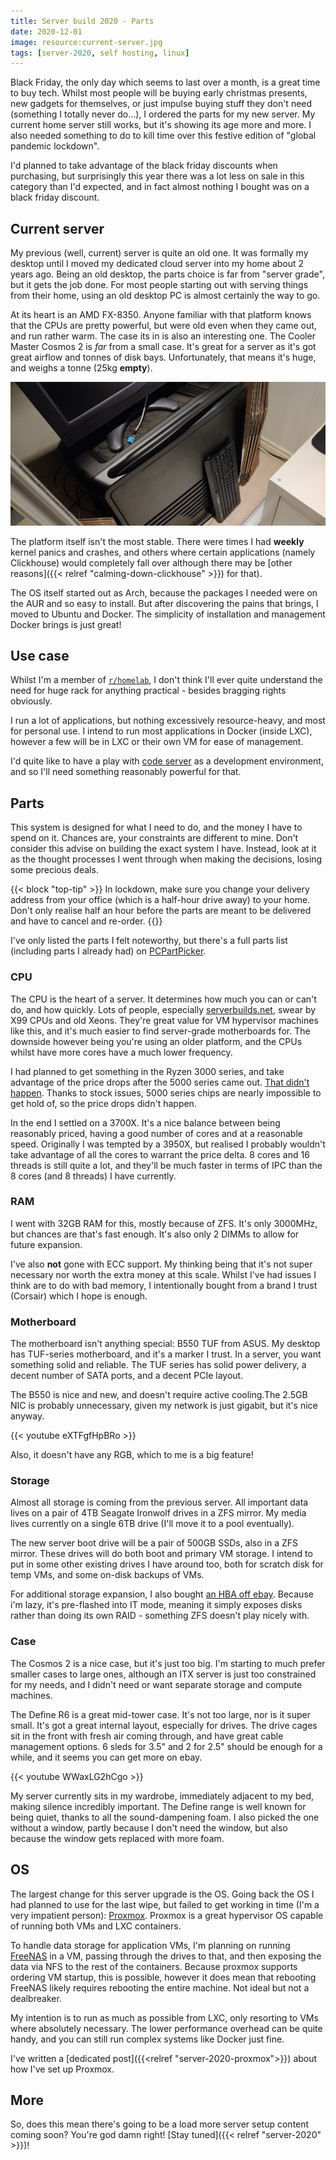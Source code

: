 ```yaml
---
title: Server build 2020 - Parts
date: 2020-12-01
image: resource:current-server.jpg
tags: [server-2020, self hosting, linux]
---
```


Black Friday, the only day which seems to last over a month, is a great time to buy tech. Whilst most people will be buying early christmas presents, new gadgets for themselves, or just impulse buying stuff they don't need (something I totally never do...), I ordered the parts for my new server. My current home server still works, but it's showing its age more and more. I also needed something to do to kill time over this festive edition of "global pandemic lockdown".

I'd planned to take advantage of the black friday discounts when purchasing, but surprisingly this year there was a lot less on sale in this category than I'd expected, and in fact almost nothing I bought was on a black friday discount.

## Current server

My previous (well, current) server is quite an old one. It was formally my desktop until I moved my dedicated cloud server into my home about 2 years ago. Being an old desktop, the parts choice is far from "server grade", but it gets the job done. For most people starting out with serving things from their home, using an old desktop PC is almost certainly the way to go.

At its heart is an AMD FX-8350. Anyone familiar with that platform knows that the CPUs are pretty powerful, but were old even when they came out, and run rather warm. The case its in is also an interesting one. The Cooler Master Cosmos 2 is _far_ from a small case. It's great for a server as it's got great airflow and tonnes of disk bays. Unfortunately, that means it's huge, and weighs a tonne (25kg **empty**).

![Current server - in its natural habitat](current-server.jpg)

The platform itself isn't the most stable. There were times I had **weekly** kernel panics and crashes, and others where certain applications (namely Clickhouse) would completely fall over although there may be [other reasons]({{< relref "calming-down-clickhouse" >}}) for that).

The OS itself started out as Arch, because the packages I needed were on the AUR and so easy to install. But after discovering the pains that brings, I moved to Ubuntu and Docker. The simplicity of installation and management Docker brings is just great!

## Use case

Whilst I'm a member of [`r/homelab`](https://www.reddit.com/r/homelab), I don't think I'll ever quite understand the need for huge rack for anything practical - besides bragging rights obviously.

I run a lot of applications, but nothing excessively resource-heavy, and most for personal use. I intend to run most applications in Docker (inside LXC), however a few will be in LXC or their own VM for ease of management.

I'd quite like to have a play with [code server](https://coder.com/) as a development environment, and so I'll need something reasonably powerful for that.

## Parts

This system is designed for what I need to do, and the money I have to spend on it. Chances are, your constraints are different to mine. Don't consider this advise on building the exact system I have. Instead, look at it as the thought processes I went through when making the decisions, losing some precious deals.


{{< block "top-tip" >}}
In lockdown, make sure you change your delivery address from your office (which is a half-hour drive away) to your home. Don't only realise half an hour before the parts are meant to be delivered and have to cancel and re-order.
{{</block>}}

I've only listed the parts I felt noteworthy, but there's a full parts list (including parts I already had) on [PCPartPicker](https://uk.pcpartpicker.com/user/TheOrangeOne/saved/TLsBjX).

### CPU

The CPU is the heart of a server. It determines how much you can or can't do, and how quickly. Lots of people, especially [serverbuilds.net](https://www.serverbuilds.net/), swear by X99 CPUs and old Xeons. They're great value for VM hypervisor machines like this, and it's much easier to find server-grade motherboards for. The downside however being you're using an older platform, and the CPUs whilst have more cores have a much lower frequency.

I had planned to get something in the Ryzen 3000 series, and take advantage of the price drops after the 5000 series came out. [That didn't happen](https://community.amd.com/t5/processors/ryzen-5000-is-out-of-stock/td-p/255252). Thanks to stock issues, 5000 series chips are nearly impossible to get hold of, so the price drops didn't happen.

In the end I settled on a 3700X. It's a nice balance between being reasonably priced, having a good number of cores and at a reasonable speed. Originally I was tempted by a 3950X, but realised I probably wouldn't take advantage of all the cores to warrant the price delta. 8 cores and 16 threads is still quite a lot, and they'll be much faster in terms of IPC than the 8 cores (and 8 threads) I have currently.

### RAM

I went with 32GB RAM for this, mostly because of ZFS. It's only 3000MHz, but chances are that's fast enough. It's also only 2 DIMMs to allow for future expansion.

I've also **not** gone with ECC support. My thinking being that it's not super necessary nor worth the extra money at this scale. Whilst I've had issues I think are to do with bad memory, I intentionally bought from a brand I trust (Corsair) which I hope is enough.

### Motherboard

The motherboard isn't anything special: B550 TUF from ASUS. My desktop has  TUF-series motherboard, and it's a marker I trust. In a server, you want something solid and reliable. The TUF series has solid power delivery, a decent number of SATA ports, and a decent PCIe layout.

The B550 is nice and new, and doesn't require active cooling.The 2.5GB NIC is probably unnecessary, given my network is just gigabit, but it's nice anyway.

{{< youtube eXTFgfHpBRo >}}


Also, it doesn't have any RGB, which to me is a big feature!

### Storage

Almost all storage is coming from the previous server. All important data lives on a pair of 4TB Seagate Ironwolf drives in a ZFS mirror. My media lives currently on a single 6TB drive (I'll move it to a pool eventually).

The new server boot drive will be a pair of 500GB SSDs, also in a ZFS mirror. These drives will do both boot and primary VM storage. I intend to put in some other existing drives I have around too, both for scratch disk for temp VMs, and some on-disk backups of VMs.

For additional storage expansion, I also bought [an HBA off ebay](https://www.ebay.co.uk/itm/133410496875). Because i'm lazy, it's pre-flashed into IT mode, meaning it simply exposes disks rather than doing its own RAID - something ZFS doesn't play nicely with.

### Case

The Cosmos 2 is a nice case, but it's just too big. I'm starting to much prefer smaller cases to large ones, although an ITX server is just too constrained for my needs, and I didn't need or want separate storage and compute machines.

The Define R6 is a great mid-tower case. It's not too large, nor is it super small. It's got a great internal layout, especially for drives. The drive cages sit in the front with fresh air coming through, and have great cable management options. 6 sleds for 3.5" and 2 for 2.5" should be enough for a while, and it seems you can get more on ebay.

{{< youtube WWaxLG2hCgo >}}

My server currently sits in my wardrobe, immediately adjacent to my bed, making silence incredibly important. The Define range is well known for being quiet, thanks to all the sound-dampening foam. I also picked the one without a window, partly because I don't need the window, but also because the window gets replaced with more foam.

## OS

The largest change for this server upgrade is the OS. Going back the OS I had planned to use for the last wipe, but failed to get working in time (I'm a very impatient person): [Proxmox](https://www.proxmox.com/en/proxmox-ve). Proxmox is a great hypervisor OS capable of running both VMs and LXC containers.

To handle data storage for application VMs, I'm planning on running [FreeNAS](https://www.freenas.org/) in a VM, passing through the drives to that, and then exposing the data via NFS to the rest of the containers. Because proxmox supports ordering VM startup, this is possible, however it does mean that rebooting FreeNAS likely requires rebooting the entire machine. Not ideal but not a dealbreaker.

My intention is to run as much as possible from LXC, only resorting to VMs where absolutely necessary. The lower performance overhead can be quite handy, and you can still run complex systems like Docker just fine.

I've written a [dedicated post]({{<relref "server-2020-proxmox">}}) about how I've set up Proxmox.

## More

So, does this mean there's going to be a load more server setup content coming soon? You're god damn right! [Stay tuned]({{< relref "server-2020" >}})!
